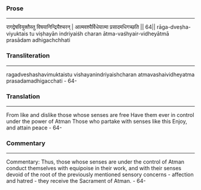 ### Prose 
 --- 
रागद्वेषवियुक्तैस्तु विषयानिन्द्रियैश्चरन् |
आत्मवश्यैर्विधेयात्मा प्रसादमधिगच्छति || 64||
rāga-dveṣha-viyuktais tu viṣhayān indriyaiśh charan
ātma-vaśhyair-vidheyātmā prasādam adhigachchhati

### Transliteration 
 --- 
ragadveshashavimuktaistu vishayanindriyaishcharan atmavashaividheyatma prasadamadhigacchati - 64-

### Translation 
 --- 
From like and dislike those whose senses are free Have them ever in control under the power of Atman Those who partake with senses like this Enjoy, and attain peace - 64-

### Commentary 
 --- 
Commentary: Thus, those whose senses are under the control of Atman conduct themselves with equipoise in their work, and with their senses devoid of the root of the previously mentioned sensory concerns - affection and hatred - they receive the Sacrament of Atman. - 64-